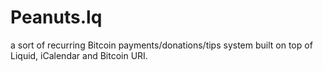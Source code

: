 # Peanuts.lq
a sort of recurring Bitcoin payments/donations/tips system built on top of Liquid, iCalendar and Bitcoin URI.
